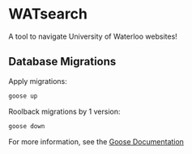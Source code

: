 # WATsearch

A tool to navigate University of Waterloo websites!

## Database Migrations

Apply migrations:

```bash
goose up
```

Roolback migrations by 1 version:

```bash
goose down
```

For more information, see the [Goose Documentation](https://pressly.github.io/goose/documentation/cli-commands/)
